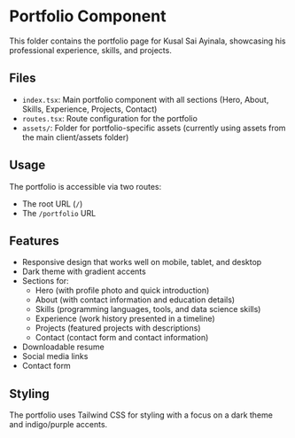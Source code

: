# Portfolio Component

This folder contains the portfolio page for Kusal Sai Ayinala, showcasing his professional experience, skills, and projects.

## Files

- `index.tsx`: Main portfolio component with all sections (Hero, About, Skills, Experience, Projects, Contact)
- `routes.tsx`: Route configuration for the portfolio
- `assets/`: Folder for portfolio-specific assets (currently using assets from the main client/assets folder)

## Usage

The portfolio is accessible via two routes:
- The root URL (`/`)
- The `/portfolio` URL

## Features

- Responsive design that works well on mobile, tablet, and desktop
- Dark theme with gradient accents
- Sections for:
  - Hero (with profile photo and quick introduction)
  - About (with contact information and education details)
  - Skills (programming languages, tools, and data science skills)
  - Experience (work history presented in a timeline)
  - Projects (featured projects with descriptions)
  - Contact (contact form and contact information)
- Downloadable resume
- Social media links
- Contact form

## Styling

The portfolio uses Tailwind CSS for styling with a focus on a dark theme and indigo/purple accents.